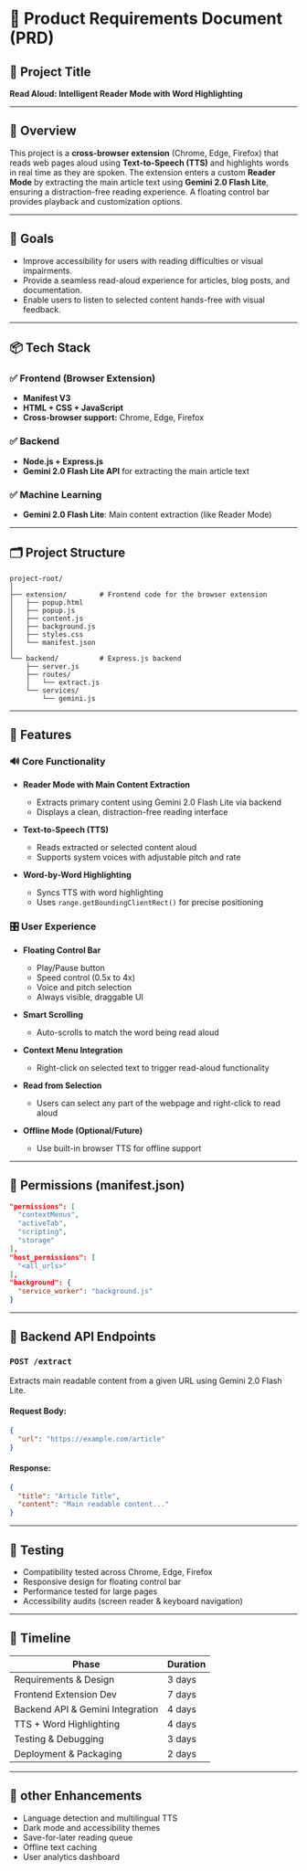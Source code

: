 
# 📄 Product Requirements Document (PRD)

## 🧠 Project Title
**Read Aloud: Intelligent Reader Mode with Word Highlighting**

---

## 📝 Overview
This project is a **cross-browser extension** (Chrome, Edge, Firefox) that reads web pages aloud using **Text-to-Speech (TTS)** and highlights words in real time as they are spoken. The extension enters a custom **Reader Mode** by extracting the main article text using **Gemini 2.0 Flash Lite**, ensuring a distraction-free reading experience. A floating control bar provides playback and customization options.

---

## 🎯 Goals

- Improve accessibility for users with reading difficulties or visual impairments.
- Provide a seamless read-aloud experience for articles, blog posts, and documentation.
- Enable users to listen to selected content hands-free with visual feedback.

---

## 📦 Tech Stack

### ✅ Frontend (Browser Extension)
- **Manifest V3**
- **HTML + CSS + JavaScript**
- **Cross-browser support:** Chrome, Edge, Firefox

### ✅ Backend
- **Node.js + Express.js**
- **Gemini 2.0 Flash Lite API** for extracting the main article text

### ✅ Machine Learning
- **Gemini 2.0 Flash Lite**: Main content extraction (like Reader Mode)

---

## 🗂 Project Structure

```
project-root/
│
├── extension/        # Frontend code for the browser extension
│   ├── popup.html
│   ├── popup.js
│   ├── content.js
│   ├── background.js
│   ├── styles.css
│   └── manifest.json
│
└── backend/          # Express.js backend
    ├── server.js
    ├── routes/
    │   └── extract.js
    └── services/
        └── gemini.js
```

---

## 🌟 Features

### 🔊 Core Functionality
- **Reader Mode with Main Content Extraction**
  - Extracts primary content using Gemini 2.0 Flash Lite via backend
  - Displays a clean, distraction-free reading interface

- **Text-to-Speech (TTS)**
  - Reads extracted or selected content aloud
  - Supports system voices with adjustable pitch and rate

- **Word-by-Word Highlighting**
  - Syncs TTS with word highlighting
  - Uses `range.getBoundingClientRect()` for precise positioning

### 🎛️ User Experience
- **Floating Control Bar**
  - Play/Pause button
  - Speed control (0.5x to 4x)
  - Voice and pitch selection
  - Always visible, draggable UI

- **Smart Scrolling**
  - Auto-scrolls to match the word being read aloud

- **Context Menu Integration**
  - Right-click on selected text to trigger read-aloud functionality

- **Read from Selection**
  - Users can select any part of the webpage and right-click to read aloud

- **Offline Mode (Optional/Future)**
  - Use built-in browser TTS for offline support

---

## 🔐 Permissions (manifest.json)

```json
"permissions": [
  "contextMenus",
  "activeTab",
  "scripting",
  "storage"
],
"host_permissions": [
  "<all_urls>"
],
"background": {
  "service_worker": "background.js"
}
```

---

## 🔄 Backend API Endpoints

### `POST /extract`
Extracts main readable content from a given URL using Gemini 2.0 Flash Lite.

#### Request Body:
```json
{
  "url": "https://example.com/article"
}
```

#### Response:
```json
{
  "title": "Article Title",
  "content": "Main readable content..."
}
```

---

## 🧪 Testing

- Compatibility tested across Chrome, Edge, Firefox
- Responsive design for floating control bar
- Performance tested for large pages
- Accessibility audits (screen reader & keyboard navigation)

---

## 📅 Timeline

| Phase                | Duration     |
|---------------------|--------------|
| Requirements & Design | 3 days       |
| Frontend Extension Dev | 7 days       |
| Backend API & Gemini Integration | 4 days       |
| TTS + Word Highlighting | 4 days       |
| Testing & Debugging  | 3 days       |
| Deployment & Packaging | 2 days       |

---

## 🚀 other Enhancements

- Language detection and multilingual TTS
- Dark mode and accessibility themes
- Save-for-later reading queue
- Offline text caching
- User analytics dashboard
